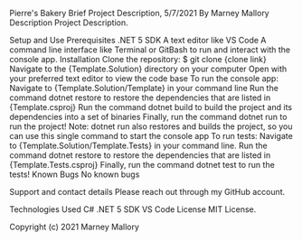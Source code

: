 Pierre's Bakery
Brief Project Description, 5/7/2021
By Marney Mallory
Description
Project Description.

Setup and Use
Prerequisites
.NET 5 SDK
A text editor like VS Code
A command line interface like Terminal or GitBash to run and interact with the console app.
Installation
Clone the repository: $ git clone {clone link}
Navigate to the {Template.Solution} directory on your computer
Open with your preferred text editor to view the code base
To run the console app:
Navigate to {Template.Solution/Template} in your command line
Run the command dotnet restore to restore the dependencies that are listed in {Template.csproj}
Run the command dotnet build to build the project and its dependencies into a set of binaries
Finally, run the command dotnet run to run the project!
Note: dotnet run also restores and builds the project, so you can use this single command to start the console app
To run tests:
Navigate to {Template.Solution/Template.Tests} in your command line.
Run the command dotnet restore to restore the dependencies that are listed in {Template.Tests.csproj}
Finally, run the command dotnet test to run the tests!
Known Bugs
No known bugs

Support and contact details
Please reach out through my GitHub account.

Technologies Used
C#
.NET 5 SDK
VS Code
License
MIT License.

Copyright (c) 2021 Marney Mallory

